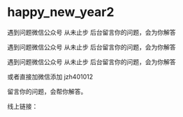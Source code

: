 # happy_new_year2
遇到问题微信公众号 从未止步 后台留言你的问题，会为你解答

遇到问题微信公众号 从未止步 后台留言你的问题，会为你解答

遇到问题微信公众号 从未止步 后台留言你的问题，会为你解答

或者直接加微信添加 jzh401012 

留言你的问题，会帮你解答。

线上链接： 
